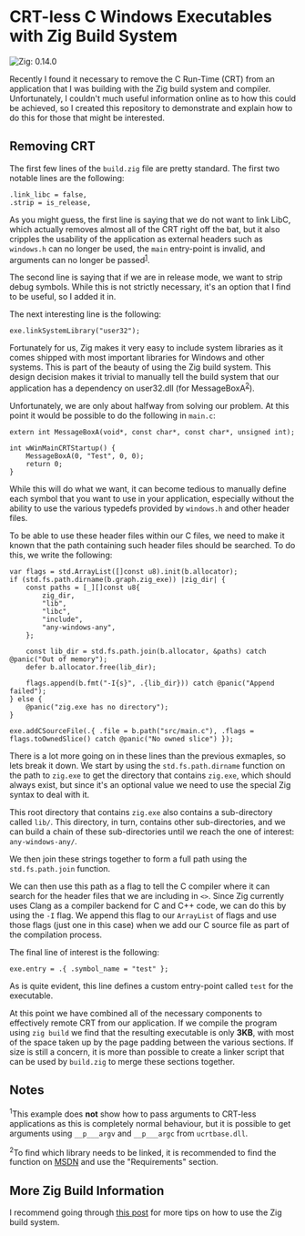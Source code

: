 # CRT-less C Windows Executables with Zig Build System

![Zig: 0.14.0](https://img.shields.io/badge/Zig%20Version-0.14.0-brightgreen.svg)

Recently I found it necessary to remove the C Run-Time (CRT) from an application that I was building with the Zig build system and compiler. Unfortunately, I couldn't much useful information online as to how this could be achieved, so I created this repository to demonstrate and explain how to do this for those that might be interested.

## Removing CRT

The first few lines of the `build.zig` file are pretty standard. The first two notable lines are the following:

```
.link_libc = false,
.strip = is_release,
```

As you might guess, the first line is saying that we do not want to link LibC, which actually removes almost all of the CRT right off the bat, but it also cripples the usability of the application as external headers such as `windows.h` can no longer be used, the `main` entry-point is invalid, and arguments can no longer be passed<sup>[1](#notes)</sup>.

The second line is saying that if we are in release mode, we want to strip debug symbols. While this is not strictly necessary, it's an option that I find to be useful, so I added it in.

The next interesting line is the following:

```
exe.linkSystemLibrary("user32");
```

Fortunately for us, Zig makes it very easy to include system libraries as it comes shipped with most important libraries for Windows and other systems. This is part of the beauty of using the Zig build system. This design decision makes it trivial to manually tell the build system that our application has a dependency on user32.dll (for MessageBoxA<sup>[2](#notes)</sup>).

Unfortunately, we are only about halfway from solving our problem. At this point it would be possible to do the following in `main.c`:

```
extern int MessageBoxA(void*, const char*, const char*, unsigned int);

int wWinMainCRTStartup() {
    MessageBoxA(0, "Test", 0, 0);
    return 0;
}
```

While this will do what we want, it can become tedious to manually define each symbol that you want to use in your application, especially without the ability to use the various typedefs provided by `windows.h` and other header files.

To be able to use these header files within our C files, we need to make it known that the path containing such header files should be searched. To do this, we write the following:

```
var flags = std.ArrayList([]const u8).init(b.allocator);
if (std.fs.path.dirname(b.graph.zig_exe)) |zig_dir| {
    const paths = [_][]const u8{
        zig_dir,
        "lib",
        "libc",
        "include",
        "any-windows-any",
    };

    const lib_dir = std.fs.path.join(b.allocator, &paths) catch @panic("Out of memory");
    defer b.allocator.free(lib_dir);

    flags.append(b.fmt("-I{s}", .{lib_dir})) catch @panic("Append failed");
} else {
    @panic("zig.exe has no directory");
}

exe.addCSourceFile(.{ .file = b.path("src/main.c"), .flags = flags.toOwnedSlice() catch @panic("No owned slice") });
```

There is a lot more going on in these lines than the previous exmaples, so lets break it down. We start by using the `std.fs.path.dirname` function on the path to `zig.exe` to get the directory that contains `zig.exe`, which should always exist, but since it's an optional value we need to use the special Zig syntax to deal with it.

This root directory that contains `zig.exe` also contains a sub-directory called `lib/`. This directory, in turn, contains other sub-directories, and we can build a chain of these sub-directories until we reach the one of interest: `any-windows-any/`.

We then join these strings together to form a full path using the `std.fs.path.join` function.

We can then use this path as a flag to tell the C compiler where it can search for the header files that we are including in `<>`. Since Zig currently uses Clang as a compiler backend for C and C++ code, we can do this by using the `-I` flag. We append this flag to our `ArrayList` of flags and use those flags (just one in this case) when we add our C source file as part of the compilation process.

The final line of interest is the following:

```
exe.entry = .{ .symbol_name = "test" };
```

As is quite evident, this line defines a custom entry-point called `test` for the executable.

At this point we have combined all of the necessary components to effectively remote CRT from our application. If we compile the program using `zig build` we find that the resulting executable is only **3KB**, with most of the space taken up by the page padding between the various sections. If size is still a concern, it is more than possible to create a linker script that can be used by `build.zig` to merge these sections together.

## Notes

<sup>1</sup>This example does **not** show how to pass arguments to CRT-less applications as this is completely normal behaviour, but it is possible to get arguments using `__p___argv` and `__p___argc` from `ucrtbase.dll`.

<sup>2</sup>To find which library needs to be linked, it is recommended to find the function on [MSDN](https://learn.microsoft.com/en-us/windows/win32/api/) and use the "Requirements" section.

## More Zig Build Information

I recommend going through [this post](https://ziggit.dev/t/build-system-tricks/3531) for more tips on how to use the Zig build system.
